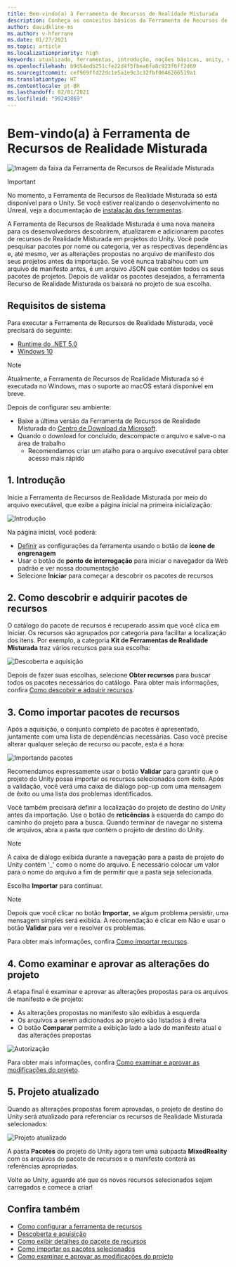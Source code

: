 ```yaml
---
title: Bem-vindo(a) à Ferramenta de Recursos de Realidade Misturada
description: Conheça os conceitos básicos da Ferramenta de Recursos de MR para desenvolvimento do HoloLens e da VR.
author: davidkline-ms
ms.author: v-hferrone
ms.date: 01/27/2021
ms.topic: article
ms.localizationpriority: high
keywords: atualizado, ferramentas, introdução, noções básicas, unity, visual studio, kit de ferramentas, headset de realidade misturada, headset do windows mixed reality, headset de realidade virtual, instalação, Windows, HoloLens, emulador, unreal, openxr
ms.openlocfilehash: b9d54edb251cfe22d4f5fbea6fa8c923f6ff2d69
ms.sourcegitcommit: cef969ffd22dc1e5a1e9c3c32fbf0646206519a1
ms.translationtype: HT
ms.contentlocale: pt-BR
ms.lasthandoff: 02/01/2021
ms.locfileid: "99243869"
---
```

# <a name="welcome-to-the-mixed-reality-feature-tool"></a>Bem-vindo(a) à Ferramenta de Recursos de Realidade Misturada

![Imagem da faixa da Ferramenta de Recursos de Realidade Misturada](images/feature-tool-banner.png)

> [!IMPORTANT]
> No momento, a Ferramenta de Recursos de Realidade Misturada só está disponível para o Unity. Se você estiver realizando o desenvolvimento no Unreal, veja a documentação de [instalação das ferramentas](../install-the-tools.md).

A Ferramenta de Recursos de Realidade Misturada é uma nova maneira para os desenvolvedores descobrirem, atualizarem e adicionarem pacotes de recursos de Realidade Misturada em projetos do Unity. Você pode pesquisar pacotes por nome ou categoria, ver as respectivas dependências e, até mesmo, ver as alterações propostas no arquivo de manifesto dos seus projetos antes da importação. Se você nunca trabalhou com um arquivo de manifesto antes, é um arquivo JSON que contém todos os seus pacotes de projetos. Depois de validar os pacotes desejados, a ferramenta Recurso de Realidade Misturada os baixará no projeto de sua escolha.

## <a name="system-requirements"></a>Requisitos de sistema

Para executar a Ferramenta de Recursos de Realidade Misturada, você precisará do seguinte:

* [Runtime do .NET 5.0](https://dotnet.microsoft.com/download/dotnet/5.0)
* [Windows 10](https://www.microsoft.com/software-download/windows10ISO)

> [!NOTE]
> Atualmente, a Ferramenta de Recursos de Realidade Misturada só é executada no Windows, mas o suporte ao macOS estará disponível em breve.

Depois de configurar seu ambiente:

* Baixe a última versão da Ferramenta de Recursos de Realidade Misturada do [Centro de Download da Microsoft](https://aka.ms/MRFeatureTool).
* Quando o download for concluído, descompacte o arquivo e salve-o na área de trabalho
    * Recomendamos criar um atalho para o arquivo executável para obter acesso mais rápido

## <a name="1-getting-started"></a>1. Introdução

Inicie a Ferramenta de Recursos de Realidade Misturada por meio do arquivo executável, que exibe a página inicial na primeira inicialização:

![Introdução](images/FeatureToolStart.png)

Na página inicial, você poderá:

* [Definir](configuring-feature-tool.md) as configurações da ferramenta usando o botão de **ícone de engrenagem**
* Usar o botão de **ponto de interrogação** para iniciar o navegador da Web padrão e ver nossa documentação
* Selecione **Iniciar** para começar a descobrir os pacotes de recursos

## <a name="2-discovering-and-acquiring-feature-packages"></a>2. Como descobrir e adquirir pacotes de recursos

O catálogo do pacote de recursos é recuperado assim que você clica em Iniciar. Os recursos são agrupados por categoria para facilitar a localização dos itens. Por exemplo, a categoria **Kit de Ferramentas de Realidade Misturada** traz vários recursos para sua escolha:

![Descoberta e aquisição](images/FeatureToolDiscovery.png)

Depois de fazer suas escolhas, selecione **Obter recursos** para buscar todos os pacotes necessários do catálogo. Para obter mais informações, confira [Como descobrir e adquirir recursos](discovering-features.md).

## <a name="3-importing-feature-packages"></a>3. Como importar pacotes de recursos

Após a aquisição, o conjunto completo de pacotes é apresentado, juntamente com uma lista de dependências necessárias. Caso você precise alterar qualquer seleção de recurso ou pacote, esta é a hora:

![Importando pacotes](images/FeatureToolImport.png)

Recomendamos expressamente usar o botão **Validar** para garantir que o projeto do Unity possa importar os recursos selecionados com êxito. Após a validação, você verá uma caixa de diálogo pop-up com uma mensagem de êxito ou uma lista dos problemas identificados.

Você também precisará definir a localização do projeto de destino do Unity antes da importação. Use o botão de **reticências** à esquerda do campo do caminho do projeto para a busca. Quando terminar de navegar no sistema de arquivos, abra a pasta que contém o projeto de destino do Unity.

> [!NOTE]
> A caixa de diálogo exibida durante a navegação para a pasta de projeto do Unity contém '_' como o nome do arquivo. É necessário colocar um valor para o nome do arquivo a fim de permitir que a pasta seja selecionada.

Escolha **Importar** para continuar.

> [!NOTE]
> Depois que você clicar no botão **Importar**, se algum problema persistir, uma mensagem simples será exibida. A recomendação é clicar em Não e usar o botão **Validar** para ver e resolver os problemas.

Para obter mais informações, confira [Como importar recursos](importing-features.md).

## <a name="4-reviewing-and-approving-project-changes"></a>4. Como examinar e aprovar as alterações do projeto

A etapa final é examinar e aprovar as alterações propostas para os arquivos de manifesto e de projeto:

* As alterações propostas no manifesto são exibidas à esquerda
* Os arquivos a serem adicionados ao projeto são listados à direita
* O botão **Comparar** permite a exibição lado a lado do manifesto atual e das alterações propostas

![Autorização](images/FeatureToolApprovalRequest.png)

Para obter mais informações, confira [Como examinar e aprovar as modificações do projeto](reviewing-changes.md).

## <a name="5-project-updated"></a>5. Projeto atualizado

Quando as alterações propostas forem aprovadas, o projeto de destino do Unity será atualizado para referenciar os recursos de Realidade Misturada selecionados:

![Projeto atualizado](images/FeatureToolProjectUpdated.png)

A pasta **Pacotes** do projeto do Unity agora tem uma subpasta **MixedReality** com os arquivos do pacote de recursos e o manifesto conterá as referências apropriadas.

Volte ao Unity, aguarde até que os novos recursos selecionados sejam carregados e comece a criar!

## <a name="see-also"></a>Confira também

- [Como configurar a ferramenta de recursos](configuring-feature-tool.md)
- [Descoberta e aquisição](discovering-features.md)
- [Como exibir detalhes do pacote de recursos](viewing-package-details.md)
- [Como importar os pacotes selecionados](importing-features.md)
- [Como examinar e aprovar as modificações do projeto](reviewing-changes.md)
